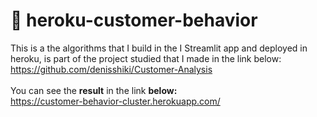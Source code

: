 # 🧱 heroku-customer-behavior
This is a the algorithms that I build in the I Streamlit app and deployed in heroku, is part of the project studied that I made in the link below: <br>
https://github.com/denisshiki/Customer-Analysis <br><br>
You can see the **result** in the link **below:** <br>
https://customer-behavior-cluster.herokuapp.com/
